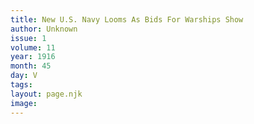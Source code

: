 ```yaml
---
title: New U.S. Navy Looms As Bids For Warships Show
author: Unknown
issue: 1
volume: 11
year: 1916
month: 45
day: V
tags:
layout: page.njk
image:
---
```



